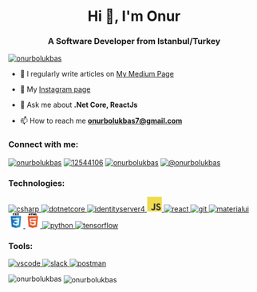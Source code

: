 <h1 align="center">Hi 👋, I'm Onur</h1>
<h3 align="center">A Software Developer from Istanbul/Turkey</h3>

<p align="left"> <a href="https://github.com/ryo-ma/github-profile-trophy"><img src="https://github-profile-trophy.vercel.app/?username=onurbolukbas&theme=dracula" alt="onurbolukbas" /></a> </p>

- 📝 I regularly write articles on [My Medium Page](https://medium.com/@onurbolukbas) 

- 📝 My [Instagram page](https://www.instagram.com/kod_evreni/)

- 💬 Ask me about **.Net Core, ReactJs**

- 📫 How to reach me **onurbolukbas7@gmail.com**

<h3 align="left">Connect with me:</h3>
<p align="left">
<a href="https://linkedin.com/in/onurblkbs" target="blank"><img align="center" src="https://velanovascular.com/wp-content/uploads/2020/06/LinkedIn.png" alt="onurbolukbas" height="30" width="30" /></a>
<a href="https://stackoverflow.com/users/story/15672879" target="blank"><img align="center" src="https://upload.wikimedia.org/wikipedia/commons/thumb/e/ef/Stack_Overflow_icon.svg/768px-Stack_Overflow_icon.svg.png" alt="12544106" height="45" width="45" /></a>
<a href="https://instagram.com/kod_evreni" target="blank"><img align="center" src="https://upload.wikimedia.org/wikipedia/commons/thumb/e/e7/Instagram_logo_2016.svg/1200px-Instagram_logo_2016.svg.png" alt="onurbolukbas" height="30" width="30" /></a>
<a href="https://medium.com/@onurbolukbas" target="blank"><img align="center" src="https://cdn.jsdelivr.net/npm/simple-icons@3.0.1/icons/medium.svg" alt="@onurbolukbas" height="30" width="40" /></a>
</p>

<h3 align="left">Technologies:</h3>
<p align="left"> 
<a href="https://docs.microsoft.com/en-us/dotnet/csharp/" target="_blank"> <img src="https://seeklogo.com/images/C/c-sharp-c-logo-02F17714BA-seeklogo.com.png" alt="csharp" width="27" height="30"/> </a>
<a href="https://dotnet.microsoft.com/" target="_blank"> <img src="https://upload.wikimedia.org/wikipedia/commons/thumb/e/ee/.NET_Core_Logo.svg/1200px-.NET_Core_Logo.svg.png" alt="dotnetcore" width="30" height="30"/> </a>
<a href="https://identityserver4.readthedocs.io/en/latest/" target="_blank"> <img src="https://repository-images.githubusercontent.com/46652227/40902000-8788-11e9-9e34-50b428f439cf" alt="identityserver4" width="30" height="30"/> </a>
<a href="https://developer.mozilla.org/en-US/docs/Web/JavaScript" target="_blank"> <img src="https://raw.githubusercontent.com/devicons/devicon/master/icons/javascript/javascript-original.svg" alt="javascript" width="30" height="30"/> </a> 
<a href="https://reactjs.org/" target="_blank"> <img src="https://upload.wikimedia.org/wikipedia/commons/thumb/4/47/React.svg/1200px-React.svg.png" alt="react" width="33" height="30"/> </a> 
<a href="https://git-scm.com/" target="_blank"> <img src="https://www.vectorlogo.zone/logos/git-scm/git-scm-icon.svg" alt="git" width="30" height="30"/> </a>
 <a href="https://material-ui.com/" target="_blank"> <img src="https://material-ui.com/static/logo_raw.svg" alt="materialui" width="30" height="30"/> </a> 
<a href="https://www.w3schools.com/css/" target="_blank"> <img src="https://raw.githubusercontent.com/devicons/devicon/master/icons/css3/css3-original-wordmark.svg" alt="css3" width="30" height="30"/> </a> 
<a href="https://www.w3.org/html/" target="_blank"> <img src="https://raw.githubusercontent.com/devicons/devicon/master/icons/html5/html5-original-wordmark.svg" alt="html5" width="30" height="30"/> </a> 
<a href="https://www.python.org/" target="_blank"> <img src="https://camo.githubusercontent.com/888e388801f947dec7c3d843942c277af25fe2b1aed1821542c4e711f210312a/68747470733a2f2f75706c6f61642e77696b696d656469612e6f72672f77696b6970656469612f636f6d6d6f6e732f7468756d622f632f63332f507974686f6e2d6c6f676f2d6e6f746578742e7376672f37363870782d507974686f6e2d6c6f676f2d6e6f746578742e7376672e706e67" alt="python" width="30" height="30"/> </a> 
 <a href="https://www.tensorflow.org/" target="_blank"> <img src="https://upload.wikimedia.org/wikipedia/commons/thumb/2/2d/Tensorflow_logo.svg/1200px-Tensorflow_logo.svg.png" alt="tensorflow" width="30" height="30"/> </a> 
  
<h3 align="left">Tools:</h3>
<a href="https://code.visualstudio.com/" target="_blank"> <img src="https://upload.wikimedia.org/wikipedia/commons/thumb/9/9a/Visual_Studio_Code_1.35_icon.svg/1024px-Visual_Studio_Code_1.35_icon.svg.png" alt="vscode" width="30" height="30"/> </a>
<a href="https://slack.com/intl/en-tr/" target="_blank"> <img src="https://cdn.brandfolder.io/5H442O3W/as/pl546j-7le8zk-4nzzs1/Slack_Mark_Web.png" alt="slack" width="37" height="37"/> </a>
<a href="https://postman.com" target="_blank"> <img src="https://www.vectorlogo.zone/logos/getpostman/getpostman-icon.svg" alt="postman" width="30" height="30"/> </a> 
</p>

<p><img align="left" src="https://github-readme-stats.vercel.app/api/top-langs?username=onurbolukbas&show_icons=true&theme=radical&locale=en&layout=compact" alt="onurbolukbas" /></p>

<p>&nbsp;<img align="center" src="https://github-readme-stats.vercel.app/api?username=onurbolukbas&show_icons=true&theme=radical&locale=en&count_private=true&hide=issues" alt="onurbolukbas" width="50%" /></p>
